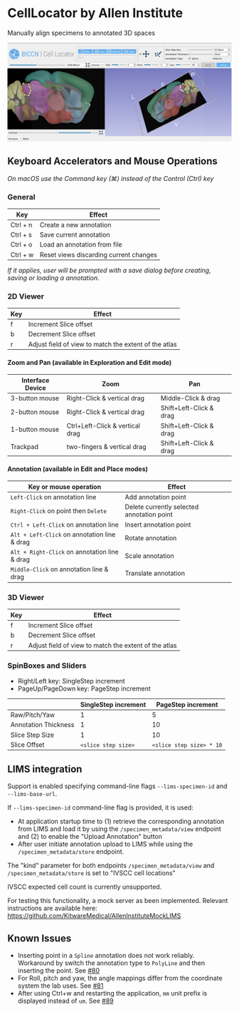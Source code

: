 CellLocator by Allen Institute
==============================

Manually align specimens to annotated 3D spaces

![CellLocator by Allen Institute](Documentation/Images/cell-locator-ui.png?raw=true)

## Keyboard Accelerators and Mouse Operations

_On macOS use the Command key (⌘) instead of the Control (Ctrl) key_

### General

| Key      | Effect                                 |
|----------|----------------------------------------|
| Ctrl + n | Create a new annotation                |
| Ctrl + s | Save current annotation                |
| Ctrl + o | Load an annotation from file           |
| Ctrl + w | Reset views discarding current changes |

_If it applies, user will be prompted with a save dialog before creating, saving
or loading a annotation._


### 2D Viewer

| Key                             | Effect                                                   |
|---------------------------------|----------------------------------------------------------|
| f                               | Increment Slice offset                                   |
| b                               | Decrement Slice offset                                   |
| r                               | Adjust field of view to match the extent of the atlas    |


#### Zoom and Pan (available in Exploration and Edit mode)

| Interface Device                | Zoom                             | Pan                       |
|---------------------------------|----------------------------------|---------------------------|
| 3-button mouse                  | Right-Click & vertical drag      | Middle-Click & drag       |
| 2-button mouse                  | Right-Click & vertical drag      | Shift+Left-Click & drag   |
| 1-button mouse                  | Ctrl+Left-Click & vertical drag  | Shift+Left-Click & drag   |
| Trackpad                        | two-fingers & vertical drag      | Shift+Left-Click & drag   |


#### Annotation (available in Edit and Place modes)

| Key or mouse operation                        | Effect                                         |
|-----------------------------------------------|------------------------------------------------|
| `Left-Click` on annotation line               | Add annotation point                           |
| `Right-Click` on point then `Delete`          | Delete currently selected annotation point     |
| `Ctrl + Left-Click` on annotation line        | Insert annotation point                        |
| `Alt + Left-Click` on annotation line & drag  | Rotate annotation                              |
| `Alt + Right-Click` on annotation line & drag | Scale annotation                               |
| `Middle-Click` on annotation line & drag      | Translate annotation                           |



### 3D Viewer


| Key                             | Effect                                                   |
|---------------------------------|----------------------------------------------------------|
| f                               | Increment Slice offset                                   |
| b                               | Decrement Slice offset                                   |
| r                               | Adjust field of view to match the extent of the atlas    |

### SpinBoxes and Sliders

* Right/Left key: SingleStep increment
* PageUp/PageDown key: PageStep increment

|                       | SingleStep increment | PageStep increment       |
|-----------------------|----------------------|--------------------------|
| Raw/Pitch/Yaw         | 1                    | 5                        |
| Annotation Thickness  | 1                    | 10                       |
| Slice Step Size       | 1                    | 10                       |
| Slice Offset          | `<slice step size>`  | `<slice step size> * 10` |

## LIMS integration

Support is enabled specifying command-line flags `--lims-specimen-id` and `--lims-base-url`.

If `--lims-specimen-id` command-line flag is provided, it is used:
* At application startup time to (1) retrieve the corresponding annotation from LIMS and
  load it by using the `/specimen_metadata/view` endpoint and (2) to enable the "Upload Annotation" button
* After user initiate annotation upload to LIMS while using the `/specimen_metadata/store` endpoint.

The "kind" parameter for both  endpoints `/specimen_metadata/view` and `/specimen_metadata/store`
is set to "IVSCC cell locations"

IVSCC expected cell count is currently unsupported.

For testing this functionality, a mock server as been implemented. Relevant instructions
are available here: https://github.com/KitwareMedical/AllenInstituteMockLIMS

## Known Issues

* Inserting point in a `Spline` annotation does not work reliably. Workaround by switch the annotation type
  to `PolyLine` and then inserting the point. See [#80](https://github.com/BICCN/cell-locator/issues/80)
* For Roll, pitch and yaw, the angle mappings differ from the coordinate system the lab uses. See [#81](https://github.com/BICCN/cell-locator/issues/81)
* After using Ctrl+w and restarting the application, `mm` unit prefix is displayed instead of `um`. See [#89](https://github.com/BICCN/cell-locator/issues/89)
